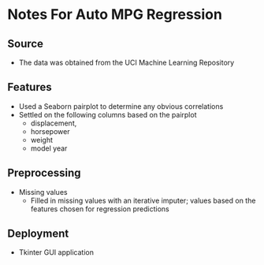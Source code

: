 # Notes For Auto MPG Regression

## Source
* The data was obtained from the UCI Machine Learning Repository

## Features
* Used a Seaborn pairplot to determine any obvious correlations
* Settled on the following columns based on the pairplot
    - displacement, 
    - horsepower
    - weight
    - model year

## Preprocessing
* Missing values
    - Filled in missing values with an iterative imputer; values based on the features chosen for regression predictions

## Deployment
* Tkinter GUI application
